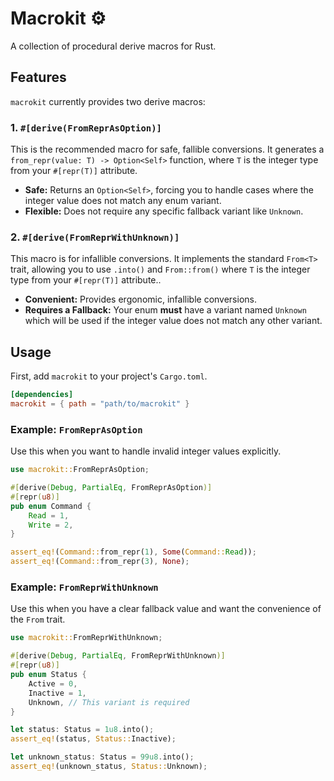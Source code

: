 # Macrokit ⚙️

A collection of procedural derive macros for Rust.

## Features

`macrokit` currently provides two derive macros:

### 1. `#[derive(FromReprAsOption)]`

This is the recommended macro for safe, fallible conversions. It generates a `from_repr(value: T) -> Option<Self>` function, where `T` is the integer type from your `#[repr(T)]` attribute.

- **Safe:** Returns an `Option<Self>`, forcing you to handle cases where the integer value does not match any enum variant.
- **Flexible:** Does not require any specific fallback variant like `Unknown`.

### 2. `#[derive(FromReprWithUnknown)]`

This macro is for infallible conversions. It implements the standard `From<T>` trait, allowing you to use `.into()` and `From::from()` where `T` is the integer type from your `#[repr(T)]` attribute..

- **Convenient:** Provides ergonomic, infallible conversions.
- **Requires a Fallback:** Your enum **must** have a variant named `Unknown` which will be used if the integer value does not match any other variant.

## Usage

First, add `macrokit` to your project's `Cargo.toml`.

```toml
[dependencies]
macrokit = { path = "path/to/macrokit" }
```

### Example: `FromReprAsOption`

Use this when you want to handle invalid integer values explicitly.

```rust
use macrokit::FromReprAsOption;

#[derive(Debug, PartialEq, FromReprAsOption)]
#[repr(u8)]
pub enum Command {
    Read = 1,
    Write = 2,
}

assert_eq!(Command::from_repr(1), Some(Command::Read));
assert_eq!(Command::from_repr(3), None);
```

### Example: `FromReprWithUnknown`

Use this when you have a clear fallback value and want the convenience of the `From` trait.

```rust
use macrokit::FromReprWithUnknown;

#[derive(Debug, PartialEq, FromReprWithUnknown)]
#[repr(u8)]
pub enum Status {
    Active = 0,
    Inactive = 1,
    Unknown, // This variant is required
}

let status: Status = 1u8.into();
assert_eq!(status, Status::Inactive);

let unknown_status: Status = 99u8.into();
assert_eq!(unknown_status, Status::Unknown);
```
